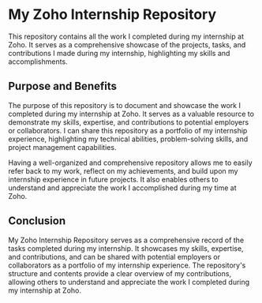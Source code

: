 # My Zoho Internship Repository

This repository contains all the work I completed during my internship at Zoho. It serves as a comprehensive showcase of the projects, tasks, and contributions I made during my internship, highlighting my skills and accomplishments.

## Purpose and Benefits

The purpose of this repository is to document and showcase the work I completed during my internship at Zoho. It serves as a valuable resource to demonstrate my skills, expertise, and contributions to potential employers or collaborators. I can share this repository as a portfolio of my internship experience, highlighting my technical abilities, problem-solving skills, and project management capabilities.

Having a well-organized and comprehensive repository allows me to easily refer back to my work, reflect on my achievements, and build upon my internship experience in future projects. It also enables others to understand and appreciate the work I accomplished during my time at Zoho.

## Conclusion

My Zoho Internship Repository serves as a comprehensive record of the tasks completed during my internship. It showcases my skills, expertise, and contributions, and can be shared with potential employers or collaborators as a portfolio of my internship experience. The repository's structure and contents provide a clear overview of my contributions, allowing others to understand and appreciate the work I completed during my internship at Zoho.